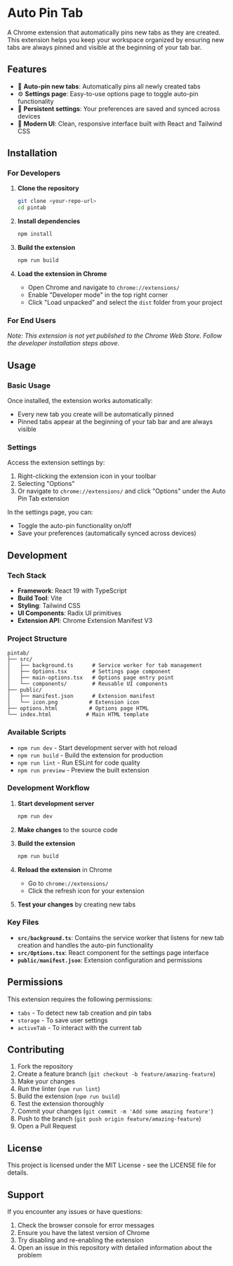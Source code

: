 # Auto Pin Tab

A Chrome extension that automatically pins new tabs as they are created. This extension helps you keep your workspace organized by ensuring new tabs are always pinned and visible at the beginning of your tab bar.

## Features

- 🔧 **Auto-pin new tabs**: Automatically pins all newly created tabs
- ⚙️ **Settings page**: Easy-to-use options page to toggle auto-pin functionality
- 💾 **Persistent settings**: Your preferences are saved and synced across devices
- 🎨 **Modern UI**: Clean, responsive interface built with React and Tailwind CSS

## Installation

### For Developers

1. **Clone the repository**
   ```bash
   git clone <your-repo-url>
   cd pintab
   ```

2. **Install dependencies**
   ```bash
   npm install
   ```

3. **Build the extension**
   ```bash
   npm run build
   ```

4. **Load the extension in Chrome**
   - Open Chrome and navigate to `chrome://extensions/`
   - Enable "Developer mode" in the top right corner
   - Click "Load unpacked" and select the `dist` folder from your project

### For End Users

*Note: This extension is not yet published to the Chrome Web Store. Follow the developer installation steps above.*

## Usage

### Basic Usage
Once installed, the extension works automatically:
- Every new tab you create will be automatically pinned
- Pinned tabs appear at the beginning of your tab bar and are always visible

### Settings
Access the extension settings by:
1. Right-clicking the extension icon in your toolbar
2. Selecting "Options"
3. Or navigate to `chrome://extensions/` and click "Options" under the Auto Pin Tab extension

In the settings page, you can:
- Toggle the auto-pin functionality on/off
- Save your preferences (automatically synced across devices)

## Development

### Tech Stack
- **Framework**: React 19 with TypeScript
- **Build Tool**: Vite
- **Styling**: Tailwind CSS
- **UI Components**: Radix UI primitives
- **Extension API**: Chrome Extension Manifest V3

### Project Structure
```
pintab/
├── src/
│   ├── background.ts      # Service worker for tab management
│   ├── Options.tsx        # Settings page component
│   ├── main-options.tsx   # Options page entry point
│   └── components/        # Reusable UI components
├── public/
│   ├── manifest.json      # Extension manifest
│   └── icon.png          # Extension icon
├── options.html          # Options page HTML
└── index.html           # Main HTML template
```

### Available Scripts

- `npm run dev` - Start development server with hot reload
- `npm run build` - Build the extension for production
- `npm run lint` - Run ESLint for code quality
- `npm run preview` - Preview the built extension

### Development Workflow

1. **Start development server**
   ```bash
   npm run dev
   ```

2. **Make changes** to the source code

3. **Build the extension**
   ```bash
   npm run build
   ```

4. **Reload the extension** in Chrome
   - Go to `chrome://extensions/`
   - Click the refresh icon for your extension

5. **Test your changes** by creating new tabs

### Key Files

- **`src/background.ts`**: Contains the service worker that listens for new tab creation and handles the auto-pin functionality
- **`src/Options.tsx`**: React component for the settings page interface
- **`public/manifest.json`**: Extension configuration and permissions

## Permissions

This extension requires the following permissions:
- `tabs` - To detect new tab creation and pin tabs
- `storage` - To save user settings
- `activeTab` - To interact with the current tab

## Contributing

1. Fork the repository
2. Create a feature branch (`git checkout -b feature/amazing-feature`)
3. Make your changes
4. Run the linter (`npm run lint`)
5. Build the extension (`npm run build`)
6. Test the extension thoroughly
7. Commit your changes (`git commit -m 'Add some amazing feature'`)
8. Push to the branch (`git push origin feature/amazing-feature`)
9. Open a Pull Request

## License

This project is licensed under the MIT License - see the LICENSE file for details.

## Support

If you encounter any issues or have questions:
1. Check the browser console for error messages
2. Ensure you have the latest version of Chrome
3. Try disabling and re-enabling the extension
4. Open an issue in this repository with detailed information about the problem
